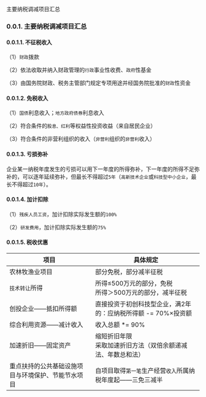 主要纳税调减项目汇总

### 0.0.1. 主要纳税调减项目汇总

#### 0.0.1.1. 不征税收入

（1）`财政`拨款

（2）依法收取并纳入财政管理的`行政`事业性收费、`政府`性基金

（3）由国务院财政、税务主管部门规定专项用途并经国务院批准的`财政`性资金

#### 0.0.1.2. 免税收入

（1）`国债`利息收入；`地方政府债券`利息收入

（2）符合条件的`股息、红利`等权益性投资收益（来自居民企业）

（3）符合条件的非营利组织的收入（`非营利`组织的`非营利`收入）

#### 0.0.1.3. 亏损弥补

企业某一纳税年度发生的亏损可以用下一年度的所得弥补，下一年度的所得不足弥补的，可以逐年延续弥补，但最长不得超过`5年`（`高新技术企业`或`科技型中小企业`，最长不得超过`10年`）。

#### 0.0.1.4. 加计扣除

（1）`残疾人员工资`，加计扣除实际发生额的`100%`

（2）`研发费用`，加计扣除实际发生额的`75%`

#### 0.0.1.5. 税收优惠

| 项目                                               | 具体规定                                                       |
|----------------------------------------------------|----------------------------------------------------------------|
| 农林牧渔业项目                                     | 部分免税，部分减半征税                                         |
| `技术转让`所得                                   | 所得≤500万元的部分，免税<br/>所得＞500万元的部分，减半征税       |
| 创投企业——抵扣所得额                               | 直接投资于初创科技型企业，满2年的：应纳税所得额 -= 70%×投资额  |
| 综合利用资源——减计收入                             | 收入总额 \*= 90%                                               |
| 加速折旧——固定资产                                 | 缩短折旧年限<br/>采取加速折旧方法（双倍余额递减法、年数总和法）  |
| 重点扶持的公共基础设施项目与环境保护、节能节水项目 | 自项目取得`第一笔`生产经营`收入`所属纳税年度起——三免三减半 |
